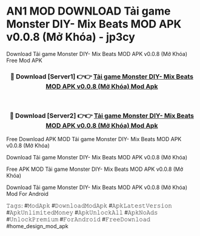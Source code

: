 # AN1 MOD DOWNLOAD Tải game Monster DIY- Mix Beats MOD APK v0.0.8 (Mở Khóa) - jp3cy
Download Tải game Monster DIY- Mix Beats MOD APK v0.0.8 (Mở Khóa) Free Mod APK

<div align="center">
<h3>🔴 Download [Server1] 👉👉 <a href="https://apk-comot.site?title=Tải_game_Monster_DIY-_Mix_Beats_MOD_APK_v0.0.8_(Mở_Khóa)">Tải game Monster DIY- Mix Beats MOD APK v0.0.8 (Mở Khóa) Mod Apk</a></h3><br>

<h3>🔴 Download [Server2] 👉👉 <a href="https://apk-comot.site?title=Tải_game_Monster_DIY-_Mix_Beats_MOD_APK_v0.0.8_(Mở_Khóa)">Tải game Monster DIY- Mix Beats MOD APK v0.0.8 (Mở Khóa) Mod Apk</a></h3>
</div>


Free Download APK MOD Tải game Monster DIY- Mix Beats MOD APK v0.0.8 (Mở Khóa)

Download Tải game Monster DIY- Mix Beats MOD APK v0.0.8 (Mở Khóa) 

Free APK MOD Tải game Monster DIY- Mix Beats MOD APK v0.0.8 (Mở Khóa) 

Download Tải game Monster DIY- Mix Beats MOD APK v0.0.8 (Mở Khóa) Mod For Android

𝚃𝚊𝚐𝚜: #𝙼𝚘𝚍𝙰𝚙𝚔 #𝙳𝚘𝚠𝚗𝚕𝚘𝚊𝚍𝙼𝚘𝚍𝙰𝚙𝚔 #𝙰𝚙𝚔𝙻𝚊𝚝𝚎𝚜𝚝𝚅𝚎𝚛𝚜𝚒𝚘𝚗 #𝙰𝚙𝚔𝚄𝚗𝚕𝚒𝚖𝚒𝚝𝚎𝚍𝙼𝚘𝚗𝚎𝚢 #𝙰𝚙𝚔𝚄𝚗𝚕𝚘𝚌𝚔𝙰𝚕𝚕 #𝙰𝚙𝚔𝙽𝚘𝙰𝚍𝚜 #𝚄𝚗𝚕𝚘𝚌𝚔𝙿𝚛𝚎𝚖𝚒𝚞𝚖 #𝙵𝚘𝚛𝙰𝚗𝚍𝚛𝚘𝚒𝚍 #𝙵𝚛𝚎𝚎𝙳𝚘𝚠𝚗𝚕𝚘𝚊𝚍 #home_design_mod_apk